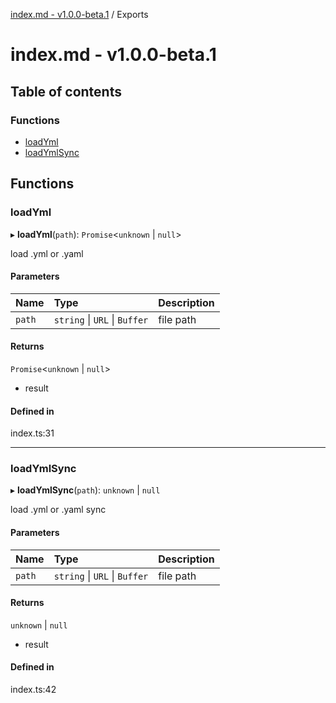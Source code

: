 [index.md - v1.0.0-beta.1](README.md) / Exports

# index.md - v1.0.0-beta.1

## Table of contents

### Functions

- [loadYml](modules.md#loadyml)
- [loadYmlSync](modules.md#loadymlsync)

## Functions

### loadYml

▸ **loadYml**(`path`): `Promise`<`unknown` \| `null`\>

load .yml or .yaml

#### Parameters

| Name   | Type                          | Description |
| :----- | :---------------------------- | :---------- |
| `path` | `string` \| `URL` \| `Buffer` | file path   |

#### Returns

`Promise`<`unknown` \| `null`\>

- result

#### Defined in

index.ts:31

---

### loadYmlSync

▸ **loadYmlSync**(`path`): `unknown` \| `null`

load .yml or .yaml sync

#### Parameters

| Name   | Type                          | Description |
| :----- | :---------------------------- | :---------- |
| `path` | `string` \| `URL` \| `Buffer` | file path   |

#### Returns

`unknown` \| `null`

- result

#### Defined in

index.ts:42
